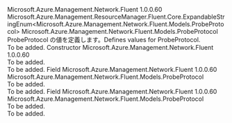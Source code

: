 <Type Name="ProbeProtocol" FullName="Microsoft.Azure.Management.Network.Fluent.Models.ProbeProtocol">
  <TypeSignature Language="C#" Value="public class ProbeProtocol : Microsoft.Azure.Management.ResourceManager.Fluent.Core.ExpandableStringEnum&lt;Microsoft.Azure.Management.Network.Fluent.Models.ProbeProtocol&gt;" />
  <TypeSignature Language="ILAsm" Value=".class public auto ansi beforefieldinit ProbeProtocol extends Microsoft.Azure.Management.ResourceManager.Fluent.Core.ExpandableStringEnum`1&lt;class Microsoft.Azure.Management.Network.Fluent.Models.ProbeProtocol&gt;" />
  <TypeSignature Language="DocId" Value="T:Microsoft.Azure.Management.Network.Fluent.Models.ProbeProtocol" />
  <TypeSignature Language="VB.NET" Value="Public Class ProbeProtocol&#xA;Inherits ExpandableStringEnum(Of ProbeProtocol)" />
  <TypeSignature Language="F#" Value="type ProbeProtocol = class&#xA;    inherit ExpandableStringEnum&lt;ProbeProtocol&gt;" />
  <AssemblyInfo>
    <AssemblyName>Microsoft.Azure.Management.Network.Fluent</AssemblyName>
    <AssemblyVersion>1.0.0.60</AssemblyVersion>
  </AssemblyInfo>
  <Base>
    <BaseTypeName>Microsoft.Azure.Management.ResourceManager.Fluent.Core.ExpandableStringEnum&lt;Microsoft.Azure.Management.Network.Fluent.Models.ProbeProtocol&gt;</BaseTypeName>
    <BaseTypeArguments>
      <BaseTypeArgument TypeParamName="!0">Microsoft.Azure.Management.Network.Fluent.Models.ProbeProtocol</BaseTypeArgument>
    </BaseTypeArguments>
  </Base>
  <Interfaces />
  <Docs>
    <summary>
            <span data-ttu-id="ef95b-101">ProbeProtocol の値を定義します。</span><span class="sxs-lookup"><span data-stu-id="ef95b-101">Defines values for ProbeProtocol.</span></span>
            </summary>
    <remarks>To be added.</remarks>
  </Docs>
  <Members>
    <Member MemberName=".ctor">
      <MemberSignature Language="C#" Value="public ProbeProtocol ();" />
      <MemberSignature Language="ILAsm" Value=".method public hidebysig specialname rtspecialname instance void .ctor() cil managed" />
      <MemberSignature Language="DocId" Value="M:Microsoft.Azure.Management.Network.Fluent.Models.ProbeProtocol.#ctor" />
      <MemberSignature Language="VB.NET" Value="Public Sub New ()" />
      <MemberType>Constructor</MemberType>
      <AssemblyInfo>
        <AssemblyName>Microsoft.Azure.Management.Network.Fluent</AssemblyName>
        <AssemblyVersion>1.0.0.60</AssemblyVersion>
      </AssemblyInfo>
      <Parameters />
      <Docs>
        <summary>To be added.</summary>
        <remarks>To be added.</remarks>
      </Docs>
    </Member>
    <Member MemberName="Http">
      <MemberSignature Language="C#" Value="public static readonly Microsoft.Azure.Management.Network.Fluent.Models.ProbeProtocol Http;" />
      <MemberSignature Language="ILAsm" Value=".field public static initonly class Microsoft.Azure.Management.Network.Fluent.Models.ProbeProtocol Http" />
      <MemberSignature Language="DocId" Value="F:Microsoft.Azure.Management.Network.Fluent.Models.ProbeProtocol.Http" />
      <MemberSignature Language="VB.NET" Value="Public Shared ReadOnly Http As ProbeProtocol " />
      <MemberSignature Language="F#" Value=" staticval mutable Http : Microsoft.Azure.Management.Network.Fluent.Models.ProbeProtocol" Usage="Microsoft.Azure.Management.Network.Fluent.Models.ProbeProtocol.Http" />
      <MemberType>Field</MemberType>
      <AssemblyInfo>
        <AssemblyName>Microsoft.Azure.Management.Network.Fluent</AssemblyName>
        <AssemblyVersion>1.0.0.60</AssemblyVersion>
      </AssemblyInfo>
      <ReturnValue>
        <ReturnType>Microsoft.Azure.Management.Network.Fluent.Models.ProbeProtocol</ReturnType>
      </ReturnValue>
      <Docs>
        <summary>To be added.</summary>
        <remarks>To be added.</remarks>
      </Docs>
    </Member>
    <Member MemberName="Tcp">
      <MemberSignature Language="C#" Value="public static readonly Microsoft.Azure.Management.Network.Fluent.Models.ProbeProtocol Tcp;" />
      <MemberSignature Language="ILAsm" Value=".field public static initonly class Microsoft.Azure.Management.Network.Fluent.Models.ProbeProtocol Tcp" />
      <MemberSignature Language="DocId" Value="F:Microsoft.Azure.Management.Network.Fluent.Models.ProbeProtocol.Tcp" />
      <MemberSignature Language="VB.NET" Value="Public Shared ReadOnly Tcp As ProbeProtocol " />
      <MemberSignature Language="F#" Value=" staticval mutable Tcp : Microsoft.Azure.Management.Network.Fluent.Models.ProbeProtocol" Usage="Microsoft.Azure.Management.Network.Fluent.Models.ProbeProtocol.Tcp" />
      <MemberType>Field</MemberType>
      <AssemblyInfo>
        <AssemblyName>Microsoft.Azure.Management.Network.Fluent</AssemblyName>
        <AssemblyVersion>1.0.0.60</AssemblyVersion>
      </AssemblyInfo>
      <ReturnValue>
        <ReturnType>Microsoft.Azure.Management.Network.Fluent.Models.ProbeProtocol</ReturnType>
      </ReturnValue>
      <Docs>
        <summary>To be added.</summary>
        <remarks>To be added.</remarks>
      </Docs>
    </Member>
  </Members>
</Type>